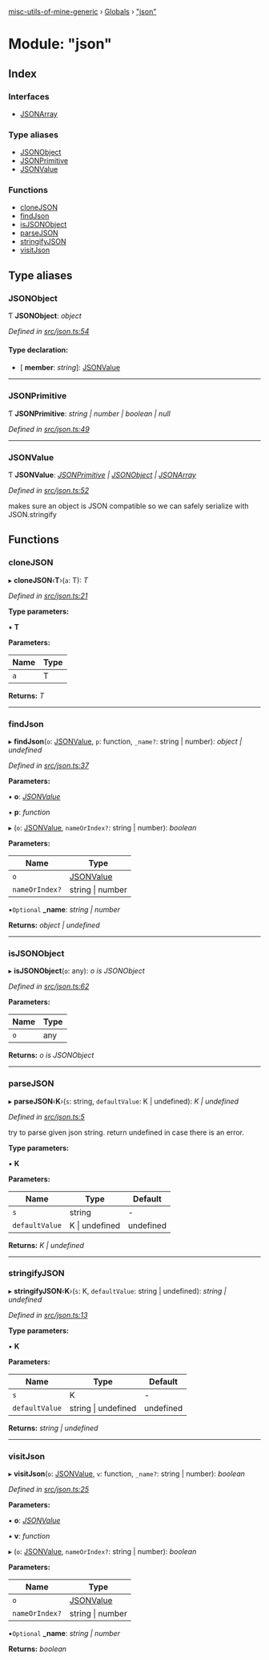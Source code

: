 [misc-utils-of-mine-generic](../README.md) › [Globals](../globals.md) › ["json"](_json_.md)

# Module: "json"

## Index

### Interfaces

* [JSONArray](../interfaces/_json_.jsonarray.md)

### Type aliases

* [JSONObject](_json_.md#jsonobject)
* [JSONPrimitive](_json_.md#jsonprimitive)
* [JSONValue](_json_.md#jsonvalue)

### Functions

* [cloneJSON](_json_.md#clonejson)
* [findJson](_json_.md#findjson)
* [isJSONObject](_json_.md#isjsonobject)
* [parseJSON](_json_.md#parsejson)
* [stringifyJSON](_json_.md#stringifyjson)
* [visitJson](_json_.md#visitjson)

## Type aliases

###  JSONObject

Ƭ **JSONObject**: *object*

*Defined in [src/json.ts:54](https://github.com/cancerberoSgx/misc-utils-of-mine/blob/5e76898/misc-utils-of-mine-generic/src/json.ts#L54)*

#### Type declaration:

* \[ **member**: *string*\]: [JSONValue](_json_.md#jsonvalue)

___

###  JSONPrimitive

Ƭ **JSONPrimitive**: *string | number | boolean | null*

*Defined in [src/json.ts:49](https://github.com/cancerberoSgx/misc-utils-of-mine/blob/5e76898/misc-utils-of-mine-generic/src/json.ts#L49)*

___

###  JSONValue

Ƭ **JSONValue**: *[JSONPrimitive](_json_.md#jsonprimitive) | [JSONObject](_json_.md#jsonobject) | [JSONArray](../interfaces/_json_.jsonarray.md)*

*Defined in [src/json.ts:52](https://github.com/cancerberoSgx/misc-utils-of-mine/blob/5e76898/misc-utils-of-mine-generic/src/json.ts#L52)*

makes sure an object is JSON compatible so we can safely serialize with JSON.stringify

## Functions

###  cloneJSON

▸ **cloneJSON**‹**T**›(`a`: T): *T*

*Defined in [src/json.ts:21](https://github.com/cancerberoSgx/misc-utils-of-mine/blob/5e76898/misc-utils-of-mine-generic/src/json.ts#L21)*

**Type parameters:**

▪ **T**

**Parameters:**

Name | Type |
------ | ------ |
`a` | T |

**Returns:** *T*

___

###  findJson

▸ **findJson**(`o`: [JSONValue](_json_.md#jsonvalue), `p`: function, `_name?`: string | number): *object | undefined*

*Defined in [src/json.ts:37](https://github.com/cancerberoSgx/misc-utils-of-mine/blob/5e76898/misc-utils-of-mine-generic/src/json.ts#L37)*

**Parameters:**

▪ **o**: *[JSONValue](_json_.md#jsonvalue)*

▪ **p**: *function*

▸ (`o`: [JSONValue](_json_.md#jsonvalue), `nameOrIndex?`: string | number): *boolean*

**Parameters:**

Name | Type |
------ | ------ |
`o` | [JSONValue](_json_.md#jsonvalue) |
`nameOrIndex?` | string &#124; number |

▪`Optional`  **_name**: *string | number*

**Returns:** *object | undefined*

___

###  isJSONObject

▸ **isJSONObject**(`o`: any): *o is JSONObject*

*Defined in [src/json.ts:62](https://github.com/cancerberoSgx/misc-utils-of-mine/blob/5e76898/misc-utils-of-mine-generic/src/json.ts#L62)*

**Parameters:**

Name | Type |
------ | ------ |
`o` | any |

**Returns:** *o is JSONObject*

___

###  parseJSON

▸ **parseJSON**‹**K**›(`s`: string, `defaultValue`: K | undefined): *K | undefined*

*Defined in [src/json.ts:5](https://github.com/cancerberoSgx/misc-utils-of-mine/blob/5e76898/misc-utils-of-mine-generic/src/json.ts#L5)*

try to parse given json string. return undefined in case there is an error.

**Type parameters:**

▪ **K**

**Parameters:**

Name | Type | Default |
------ | ------ | ------ |
`s` | string | - |
`defaultValue` | K &#124; undefined | undefined |

**Returns:** *K | undefined*

___

###  stringifyJSON

▸ **stringifyJSON**‹**K**›(`s`: K, `defaultValue`: string | undefined): *string | undefined*

*Defined in [src/json.ts:13](https://github.com/cancerberoSgx/misc-utils-of-mine/blob/5e76898/misc-utils-of-mine-generic/src/json.ts#L13)*

**Type parameters:**

▪ **K**

**Parameters:**

Name | Type | Default |
------ | ------ | ------ |
`s` | K | - |
`defaultValue` | string &#124; undefined | undefined |

**Returns:** *string | undefined*

___

###  visitJson

▸ **visitJson**(`o`: [JSONValue](_json_.md#jsonvalue), `v`: function, `_name?`: string | number): *boolean*

*Defined in [src/json.ts:25](https://github.com/cancerberoSgx/misc-utils-of-mine/blob/5e76898/misc-utils-of-mine-generic/src/json.ts#L25)*

**Parameters:**

▪ **o**: *[JSONValue](_json_.md#jsonvalue)*

▪ **v**: *function*

▸ (`o`: [JSONValue](_json_.md#jsonvalue), `nameOrIndex?`: string | number): *boolean*

**Parameters:**

Name | Type |
------ | ------ |
`o` | [JSONValue](_json_.md#jsonvalue) |
`nameOrIndex?` | string &#124; number |

▪`Optional`  **_name**: *string | number*

**Returns:** *boolean*

